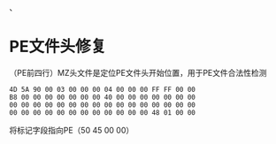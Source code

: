 、
# PE文件头修复

（PE前四行）MZ头文件是定位PE文件头开始位置，用于PE文件合法性检测
```
4D 5A 90 00 03 00 00 00 04 00 00 00 FF FF 00 00
B8 00 00 00 00 00 00 00 40 00 00 00 00 00 00 00
00 00 00 00 00 00 00 00 00 00 00 00 00 00 00 00
00 00 00 00 00 00 00 00 00 00 00 00 48 01 00 00
```

将标记字段指向PE（50 45 00 00）

